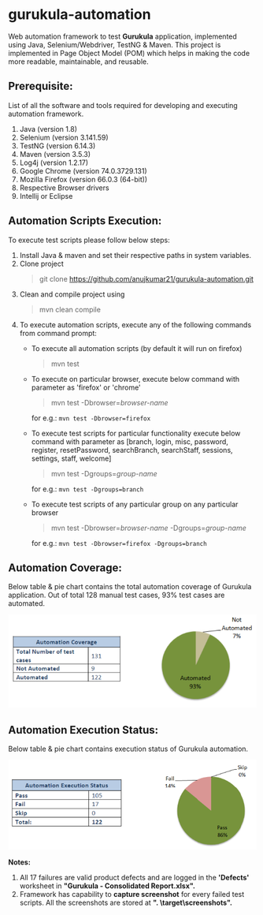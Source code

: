 # gurukula-automation


Web automation framework to test **Gurukula** application, implemented using Java, Selenium/Webdriver, TestNG & Maven.
This project is implemented in Page Object Model (POM) which helps in making the code more readable, maintainable, and reusable.


## Prerequisite: ##
List of all the software and tools required for developing and executing automation framework.
1) Java (version 1.8)
2) Selenium (version 3.141.59)
3) TestNG (version 6.14.3)
4) Maven (version 3.5.3)
5) Log4j (version 1.2.17)
6) Google Chrome (version 74.0.3729.131)
7) Mozilla Firefox (version 66.0.3 (64-bit))
8) Respective Browser drivers
9) Intellij or Eclipse

## Automation Scripts Execution: ##
To execute test scripts please follow below steps:
1) Install Java & maven and set their respective paths in system variables.
2) Clone project 
   > git clone https://github.com/anujkumar21/gurukula-automation.git
3) Clean and compile project using
   > mvn clean compile
4) To execute automation scripts, execute any of the following commands from command prompt:
    - To execute all automation scripts (by default it will run on firefox)
      > mvn test
      
    - To execute on particular browser, execute below command with parameter as 'firefox' or 'chrome'
      > mvn test -Dbrowser=_browser-name_
      
      for e.g.: `mvn test -Dbrowser=firefox`
      
    - To execute test scripts for particular functionality execute below command with parameter as [branch, login, misc, password, register, resetPassword, searchBranch, searchStaff, sessions, settings, staff, welcome]
      > mvn test -Dgroups=_group-name_
      
      for e.g.: `mvn test -Dgroups=branch`      
    - To execute test scripts of any particular group on any particular browser
      > mvn test -Dbrowser=_browser-name_ -Dgroups=_group-name_
      
      for e.g.: `mvn test -Dbrowser=firefox -Dgroups=branch`


## Automation Coverage: ##
Below table & pie chart contains the total automation coverage of Gurukula application.
Out of total 128 manual test cases, 93% test cases are automated. 

  ![Automation Coverage](https://github.com/anujkumar21/gurukula-automation/blob/master/readmedata/automation_coverage.PNG)
  
  
## Automation Execution Status: ##
Below table & pie chart contains execution status of Gurukula automation.

![Automation Execution Status](https://github.com/anujkumar21/gurukula-automation/blob/master/readmedata/automation_execution_status.PNG)

**Notes:**
1) All 17 failures are valid product defects and are logged in the **'Defects'** worksheet in **"Gurukula - Consolidated Report.xlsx".**
2) Framework has capability to **capture screenshot** for every failed test scripts. All the screenshots are stored at **". \target\screenshots".**
